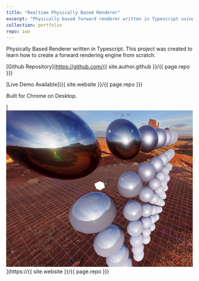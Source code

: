 ```yaml
---
title: "Realtime Physically Based Renderer"
excerpt: "Physically based forward renderer written in Typescript using Webgl2.<br/><a href='!WEBSITE_URL!/!REPO!'>Live Demo Available (Firefox/Chrome on Desktop)</a><br/><img src='/images/rendering/a-0.jpg' style='max-height:400px;'>"
collection: portfolio
repo: iwo
---
```


Physically Based Renderer written in Typescript. This project was created to learn how to create a forward rendering engine from scratch.

[Github Repository](https://github.com/{{ site.author.github }}/{{ page.repo }})  

[Live Demo Available]({{ site.website }}/{{ page.repo }})  

Built for Chrome on Desktop.

[<img src="/images/rendering/a-0.jpg" alt="Typescript PBR Renderer Demoimage">](https://{{ site.website }}/{{ page.repo }})


